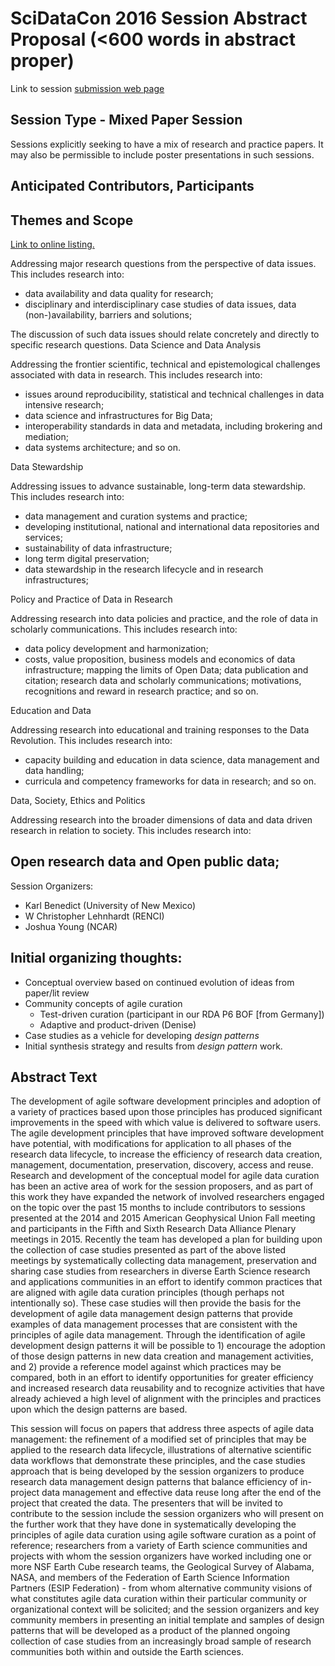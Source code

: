 # SciDataCon 2016 Session Abstract Proposal (<600 words in abstract proper)

Link to session [submission web page](http://www.scidatacon.org/2016/submit/)

## Session Type - Mixed Paper Session

Sessions explicitly seeking to have a mix of research and practice papers.  It may also be permissible to include poster presentations in such sessions.

## Anticipated Contributors, Participants



## Themes and Scope

[Link to online listing.](http://www.scidatacon.org/site/themes-scope/)

Addressing major research questions from the perspective of data issues.  This includes research into:

* data availability and data quality for research;
* disciplinary and interdisciplinary case studies of data issues, data (non-)availability, barriers and solutions; 

The discussion of such data issues should relate concretely and directly to specific research questions.
Data Science and Data Analysis

Addressing the frontier scientific, technical and epistemological challenges associated with data in research.  This includes research into:

* issues around reproducibility, statistical and technical challenges in data intensive research;
* data science and infrastructures for Big Data;
* interoperability standards in data and metadata, including brokering and mediation;
* data systems architecture; and so on.

Data Stewardship

Addressing issues to advance sustainable, long-term data stewardship.  This includes research into:

* data management and curation systems and practice;
* developing institutional, national and international data repositories and services;
* sustainability of data infrastructure;
* long term digital preservation;
* data stewardship in the research lifecycle and in research infrastructures;

Policy and Practice of Data in Research

Addressing research into data policies and practice, and the role of data in scholarly communications.  This includes research into:

* data policy development and harmonization;
* costs, value proposition, business models and economics of data infrastructure;
    mapping the limits of Open Data;
    data publication and citation;
    research data and scholarly communications;
    motivations, recognitions and reward in research practice; and so on.

Education and Data

Addressing research into educational and training responses to the Data Revolution.  This includes research into:

* capacity building and education in data science, data management and data handling;
* curricula and competency frameworks for data in research; and so on.

Data, Society, Ethics and Politics

Addressing research into the broader dimensions of data and data driven research in relation to society.  This includes research into:

## Open research data and Open public data;

Session Organizers:

* Karl Benedict (University of New Mexico)
* W Christopher Lehnhardt (RENCI)
* Joshua Young (NCAR)

## Initial organizing thoughts:

* Conceptual overview based on continued evolution of ideas from paper/lit review
* Community concepts of agile curation
  * Test-driven curation (participant in our RDA P6 BOF [from Germany])
  * Adaptive and product-driven (Denise)
* Case studies as a vehicle for developing *design patterns*
* Initial synthesis strategy and results from *design pattern* work. 

## Abstract Text

The development of agile software development principles and adoption of a variety of practices based upon those principles has produced significant improvements in the speed with which value is delivered to software users. The agile development principles that have improved software development have potential, with modifications for application to all phases of the research data lifecycle, to increase the efficiency of research data creation, management, documentation, preservation, discovery, access and reuse. Research and development of the conceptual model for agile data curation has been an active area of work for the session proposers, and as part of this work they have expanded the network of involved researchers engaged on the topic over the past 15 months to include contributors to sessions presented at the 2014 and 2015 American Geophysical Union Fall meeting and participants in the Fifth and Sixth Research Data Alliance Plenary meetings in 2015. Recently the team has developed a plan for building upon the collection of case studies presented as part of the above listed meetings by systematically collecting data management, preservation and sharing case studies from researchers in diverse Earth Science research and applications communities in an effort to identify common practices that are aligned with agile data curation principles (though perhaps not intentionally so). These case studies will then provide the basis for the development of agile data management design patterns that provide examples of data management processes that are consistent with the principles of agile data management. Through the identification of agile development design patterns it will be possible to 1) encourage the adoption of those design patterns in new data creation and management activities, and 2) provide a reference model against which practices may be compared, both in an effort to identify opportunities for greater efficiency and increased research data reusability and to recognize activities that have already achieved a high level of alignment with the principles and practices upon which the design patterns are based. 

This session will focus on papers that address three aspects of agile data management: the refinement of a modified set of principles that may be applied to the research data lifecycle, illustrations of alternative scientific data workflows that demonstrate these principles, and the case studies approach that is being developed by the session organizers to produce research data management design patterns that balance efficiency of in-project data management and effective data reuse long after the end of the project that created the data. The presenters that will be invited to contribute to the session include the session organizers who will present on the further work that they have done in systematically developing the principles of agile data curation using agile software curation as a point of reference; researchers from a variety of Earth science communities and projects with whom the session organizers have worked including one or more NSF Earth Cube research teams, the Geological Survey of Alabama, NASA, and members of the Federation of Earth Science Information Partners (ESIP Federation) - from whom alternative community visions of what constitutes agile data curation within their particular community or organizational context will be solicited; and the session organizers and key community members in presenting an initial template and samples of design patterns that will be developed as a product of the planned ongoing collection of case studies from an increasingly broad sample of research communities both within and outside the Earth sciences. 

